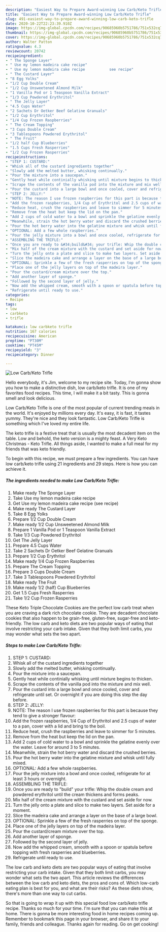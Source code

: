 ```yaml
---
description: "Easiest Way to Prepare Award-winning Low Carb/Keto Trifle"
title: "Easiest Way to Prepare Award-winning Low Carb/Keto Trifle"
slug: 491-easiest-way-to-prepare-award-winning-low-carb-keto-trifle
date: 2020-10-22T22:23:39.910Z
image: https://img-global.cpcdn.com/recipes/90685960b5751786/751x532cq70/low-carbketo-trifle-recipe-main-photo.jpg
thumbnail: https://img-global.cpcdn.com/recipes/90685960b5751786/751x532cq70/low-carbketo-trifle-recipe-main-photo.jpg
cover: https://img-global.cpcdn.com/recipes/90685960b5751786/751x532cq70/low-carbketo-trifle-recipe-main-photo.jpg
author: Walter Patton
ratingvalue: 4.3
reviewcount: 20742
recipeingredient:
- " The Sponge Layer"
- " Use my lemon madeira cake recipe"
- " Use my lemon madeira cake recipe           see recipe"
- " The Custard Layer"
- "8 Egg Yolks"
- "1/2 Cup Double Cream"
- "1/2 Cup Unsweetened Almond Milk"
- "1 Vanilla Pod or 1 Teaspoon Vanilla Extract"
- "1/3 Cup Powdered Erythritol"
- " The Jelly Layer"
- "4.5 Cups Water"
- "2 Sachets Dr Oetker Beef Gelatine Granuals"
- "1/2 Cup Erythritol"
- "1/4 Cup Frozen Raspberries"
- " The Cream Topping"
- "3 Cups Double Cream"
- "3 Tablespoons Powdered Erythritol"
- " The Fruit"
- "1/2 half Cup Blueberries"
- "1.5 Cups Fresh Rasperries"
- "1/2 Cup Frozen Rasperries"
recipeinstructions:
- "STEP 1: CUSTARD:"
- "Whisk all of the custard ingredients together"
- "Slowly add the melted butter, whisking continually."
- "Pour the mixture into a saucepan."
- "Gently heat while continially whisking until mixture begins to thicken."
- "Scrape the contents of the vanilla pod into the mixture and mix well."
- "Pour the custard into a large bowl and once cooled, cover and refrigerate until set. Or overnight if you are doing this step the day before."
- "STEP 2: JELLY:"
- "NOTE: The reason I use frozen raspberries for this part is because they tend to give a stronger flavour:"
- "Add the frozen raspberries, 1/4 Cup of Erythritol and 2.5 cups of water to a pan, cover with a lid and bring to the boil."
- "Reduce heat, crush the raspberries and leave to simmer for 5 minutes."
- "Remove from the heat but keep the lid on the pan."
- "Add 2 cups of cold water to a bowl and sprinkle the gelatine evenly over the water. Leave for around 3 to 5 minutes."
- "Meanwhile, strain the hot berry water and discard the crushed berries."
- "Pour the hot berry water into the gelatine mixture and whisk until fully mixed."
- "OPTIONAL: Add a few whole raspberries."
- "Pour the jelly mixture into a bowl and once cooled, refrigerate for at least 3 hours or overnight."
- "ASSEMBLING THE TRIFLE:"
- "Once you are ready to &#34;build&#34; your trifle: Whip the double cream and powdered erythritol until the cream thickens and forms peaks."
- "Mix half of the cream mixture with the custard and set aside for now."
- "Turn the jelly onto a plate and slice to make two layers. Set aside for a moment."
- "Slice the madeira cake and arrange a layer on the base of a large bowl."
- "OPTIONAL: Sprinkle a few of the fresh rasperries on top of the sponge."
- "Place one of the jelly layers on top of the madeira layer."
- "Pour the custard/cream mixture over the top."
- "Add another layer of sponge."
- "Followed by the second layer of jelly."
- "Now add the whipped cream, smooth with a spoon or spatula before topping with fresh rasperries and blueberries."
- "Refrigerate until ready to use."
categories:
- Recipe
tags:
- low
- carbketo
- trifle

katakunci: low carbketo trifle 
nutrition: 167 calories
recipecuisine: American
preptime: "PT30M"
cooktime: "PT45M"
recipeyield: "3"
recipecategory: Dinner

---
```



![Low Carb/Keto Trifle](https://img-global.cpcdn.com/recipes/90685960b5751786/751x532cq70/low-carbketo-trifle-recipe-main-photo.jpg)

Hello everybody, it's Jim, welcome to my recipe site. Today, I'm gonna show you how to make a distinctive dish, low carb/keto trifle. It is one of my favorites food recipes. This time, I will make it a bit tasty. This is gonna smell and look delicious.

Low Carb/Keto Trifle is one of the most popular of current trending meals in the world. It's enjoyed by millions every day. It's easy, it is fast, it tastes yummy. They're nice and they look fantastic. Low Carb/Keto Trifle is something which I've loved my entire life.

The keto trifle is a festive treat that is usually the most decadent item on the table. Low and behold, the keto version is a mighty feast. A Very Keto Christmas - Keto Trifle. All things aside, I wanted to make a full meal for my friends that was keto friendly.


To begin with this recipe, we must prepare a few ingredients. You can have low carb/keto trifle using 21 ingredients and 29 steps. Here is how you can achieve it.

<!--inarticleads1-->

##### The ingredients needed to make Low Carb/Keto Trifle:

1. Make ready  The Sponge Layer
1. Take  Use my lemon madeira cake recipe
1. Get  Use my lemon madeira cake recipe           (see recipe)
1. Make ready  The Custard Layer
1. Take 8 Egg Yolks
1. Prepare 1/2 Cup Double Cream
1. Make ready 1/2 Cup Unsweetened Almond Milk
1. Prepare 1 Vanilla Pod or 1 Teaspoon Vanilla Extract
1. Take 1/3 Cup Powdered Erythritol
1. Get  The Jelly Layer
1. Prepare 4.5 Cups Water
1. Take 2 Sachets Dr Oetker Beef Gelatine Granuals
1. Prepare 1/2 Cup Erythritol
1. Make ready 1/4 Cup Frozen Raspberries
1. Prepare  The Cream Topping
1. Prepare 3 Cups Double Cream
1. Take 3 Tablespoons Powdered Erythritol
1. Make ready  The Fruit
1. Make ready 1/2 (half) Cup Blueberries
1. Get 1.5 Cups Fresh Rasperries
1. Take 1/2 Cup Frozen Rasperries


These Keto Triple Chocolate Cookies are the perfect low carb treat when you are craving a dark rich chocolate cookie. They are decadent chocolate cookies that also happen to be grain-free, gluten-free, sugar-free and keto-friendly. The low carb and keto diets are two popular ways of eating that involve restricting your carb intake. Given that they both limit carbs, you may wonder what sets the two apart. 

<!--inarticleads2-->

##### Steps to make Low Carb/Keto Trifle:

1. STEP 1: CUSTARD:
1. Whisk all of the custard ingredients together
1. Slowly add the melted butter, whisking continually.
1. Pour the mixture into a saucepan.
1. Gently heat while continially whisking until mixture begins to thicken.
1. Scrape the contents of the vanilla pod into the mixture and mix well.
1. Pour the custard into a large bowl and once cooled, cover and refrigerate until set. Or overnight if you are doing this step the day before.
1. STEP 2: JELLY:
1. NOTE: The reason I use frozen raspberries for this part is because they tend to give a stronger flavour:
1. Add the frozen raspberries, 1/4 Cup of Erythritol and 2.5 cups of water to a pan, cover with a lid and bring to the boil.
1. Reduce heat, crush the raspberries and leave to simmer for 5 minutes.
1. Remove from the heat but keep the lid on the pan.
1. Add 2 cups of cold water to a bowl and sprinkle the gelatine evenly over the water. Leave for around 3 to 5 minutes.
1. Meanwhile, strain the hot berry water and discard the crushed berries.
1. Pour the hot berry water into the gelatine mixture and whisk until fully mixed.
1. OPTIONAL: Add a few whole raspberries.
1. Pour the jelly mixture into a bowl and once cooled, refrigerate for at least 3 hours or overnight.
1. ASSEMBLING THE TRIFLE:
1. Once you are ready to &#34;build&#34; your trifle: Whip the double cream and powdered erythritol until the cream thickens and forms peaks.
1. Mix half of the cream mixture with the custard and set aside for now.
1. Turn the jelly onto a plate and slice to make two layers. Set aside for a moment.
1. Slice the madeira cake and arrange a layer on the base of a large bowl.
1. OPTIONAL: Sprinkle a few of the fresh rasperries on top of the sponge.
1. Place one of the jelly layers on top of the madeira layer.
1. Pour the custard/cream mixture over the top.
1. Add another layer of sponge.
1. Followed by the second layer of jelly.
1. Now add the whipped cream, smooth with a spoon or spatula before topping with fresh rasperries and blueberries.
1. Refrigerate until ready to use.


The low carb and keto diets are two popular ways of eating that involve restricting your carb intake. Given that they both limit carbs, you may wonder what sets the two apart. This article reviews the differences between the low carb and keto diets, the pros and cons of. Which low-carb eating plan is best for you, and what are their risks? As these diets show, there&#39;s more than one way to cut carbs. 

So that is going to wrap it up with this special food low carb/keto trifle recipe. Thanks so much for your time. I'm sure that you can make this at home. There is gonna be more interesting food in home recipes coming up. Remember to bookmark this page in your browser, and share it to your family, friends and colleague. Thanks again for reading. Go on get cooking!
